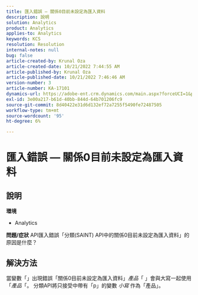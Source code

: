```yaml
---
title: 匯入錯誤 — 關係0目前未設定為匯入資料
description: 說明
solution: Analytics
product: Analytics
applies-to: Analytics
keywords: KCS
resolution: Resolution
internal-notes: null
bug: false
article-created-by: Krunal Oza
article-created-date: 10/21/2022 7:44:55 AM
article-published-by: Krunal Oza
article-published-date: 10/21/2022 7:46:46 AM
version-number: 3
article-number: KA-17101
dynamics-url: https://adobe-ent.crm.dynamics.com/main.aspx?forceUCI=1&pagetype=entityrecord&etn=knowledgearticle&id=aca21940-1451-ed11-bba2-0022480867fb
exl-id: 3e00a217-b61d-40bb-844d-64b701206fc9
source-git-commit: 8d40422e31d6d132ef72a7255f5490fe72487505
workflow-type: tm+mt
source-wordcount: '95'
ht-degree: 6%

---
```


# 匯入錯誤 — 關係0目前未設定為匯入資料

## 說明

<b>環境</b>
- Analytics



<b>問題/症狀</b>
API匯入錯誤「分類(SAINT) API中的關係0目前未設定為匯入資料」的原因是什麼？


## 解決方法


當變數「」出現錯誤「關係0目前未設定為匯入資料」*產品*「 」會與大寫一起使用「*產品*「。 分類API將只接受中帶有「p」的變數 *小寫* 作為「產品」。
